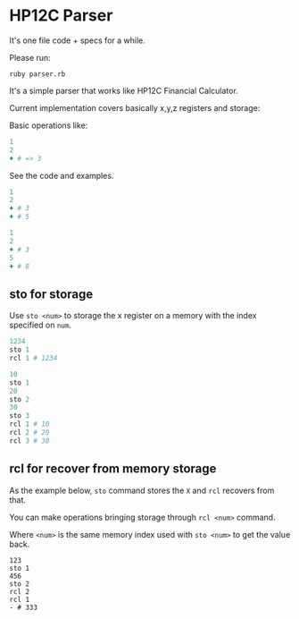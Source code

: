 # HP12C Parser

It's one file code + specs for a while.

Please run:

    ruby parser.rb

It's a simple parser that works like HP12C Financial Calculator.

Current implementation covers basically x,y,z registers and storage:

Basic operations like:

```ruby
1
2
+ # => 3
```

See the code and examples.

```ruby
1
2
+ # 3
+ # 5
```

```ruby
1
2
+ # 3
5
+ # 8
```

## sto for storage

Use `sto <num>` to storage the x register on a memory with the index specified on `num`.

```ruby
1234
sto 1
rcl 1 # 1234

10
sto 1
20
sto 2
30
sto 3
rcl 1 # 10
rcl 2 # 20
rcl 3 # 30
```

## rcl for recover from memory storage

As the example below, `sto` command stores the `X` and `rcl` recovers from that.

You can make operations bringing storage through `rcl <num>` command.

Where `<num>` is the same memory index used with `sto <num>` to get the value back.

```
123
sto 1
456
sto 2
rcl 2
rcl 1
- # 333
```